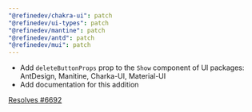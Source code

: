 ```yaml
---
"@refinedev/chakra-ui": patch
"@refinedev/ui-types": patch
"@refinedev/mantine": patch
"@refinedev/antd": patch
"@refinedev/mui": patch
---
```


- Add `deleteButtonProps` prop to the `Show` component of UI packages: AntDesign, Manitine, Charka-UI, Material-UI
- Add documentation for this addition

[Resolves #6692](https://github.com/refinedev/refine/issues/6692)
